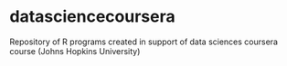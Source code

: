 datasciencecoursera
===================

Repository of R programs created in support of data sciences coursera course (Johns Hopkins University)
